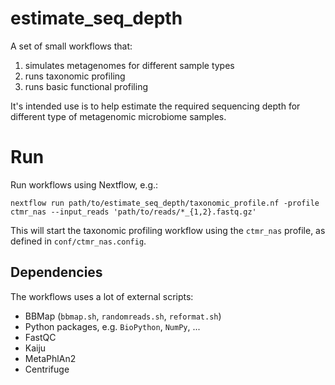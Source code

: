 # estimate_seq_depth
A set of small workflows that:

1. simulates metagenomes for different sample types
2. runs taxonomic profiling 
3. runs basic functional profiling

It's intended use is to help estimate the required sequencing depth for
different type of metagenomic microbiome samples.

# Run
Run workflows using Nextflow, e.g.:

    nextflow run path/to/estimate_seq_depth/taxonomic_profile.nf -profile ctmr_nas --input_reads 'path/to/reads/*_{1,2}.fastq.gz'

This will start the taxonomic profiling workflow using the `ctmr_nas` profile, as defined in `conf/ctmr_nas.config`. 

## Dependencies
The workflows uses a lot of external scripts:

* BBMap (`bbmap.sh`, `randomreads.sh`, `reformat.sh`)
* Python packages, e.g. `BioPython`, `NumPy`, ...
* FastQC
* Kaiju
* MetaPhlAn2 
* Centrifuge

